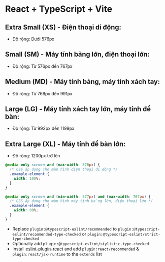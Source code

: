 # React + TypeScript + Vite

## Extra Small (XS) - Điện thoại di động:
- Độ rộng: Dưới 576px

## Small (SM) - Máy tính bảng lớn, điện thoại lớn:
- Độ rộng: Từ 576px đến 767px

## Medium (MD) - Máy tính bảng, máy tính xách tay:
- Độ rộng: Từ 768px đến 991px

## Large (LG) - Máy tính xách tay lớn, máy tính để bàn:
- Độ rộng: Từ 992px đến 1199px

## Extra Large (XL) - Máy tính để bàn lớn:
- Độ rộng: 1200px trở lên

```css
@media only screen and (max-width: 576px) {
  /* CSS áp dụng cho màn hình điện thoại di động */
  .example-element {
    width: 100%;
  }
}

@media only screen and (min-width: 577px) and (max-width: 767px) {
  /* CSS áp dụng cho màn hình máy tính bảng lớn, điện thoại lớn */
  .example-element {
    width: 80%;
  }
}
```

- Replace `plugin:@typescript-eslint/recommended` to `plugin:@typescript-eslint/recommended-type-checked` or `plugin:@typescript-eslint/strict-type-checked`
- Optionally add `plugin:@typescript-eslint/stylistic-type-checked`
- Install [eslint-plugin-react](https://github.com/jsx-eslint/eslint-plugin-react) and add `plugin:react/recommended` & `plugin:react/jsx-runtime` to the `extends` list
